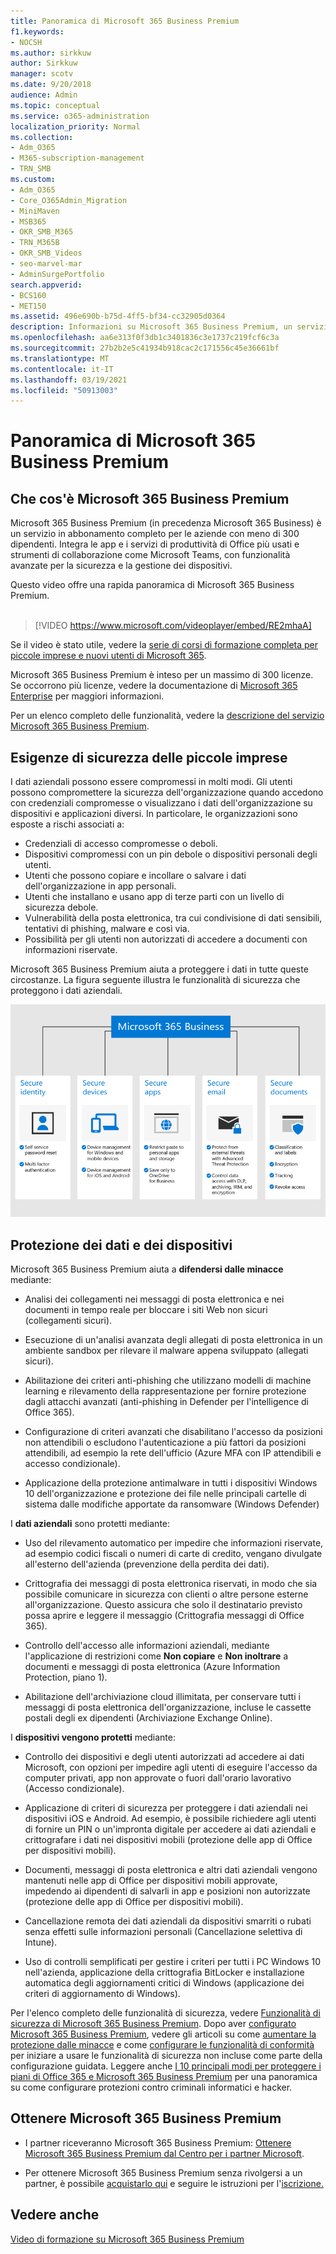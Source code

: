 ```yaml
---
title: Panoramica di Microsoft 365 Business Premium
f1.keywords:
- NOCSH
ms.author: sirkkuw
author: Sirkkuw
manager: scotv
ms.date: 9/20/2018
audience: Admin
ms.topic: conceptual
ms.service: o365-administration
localization_priority: Normal
ms.collection:
- Adm_O365
- M365-subscription-management
- TRN_SMB
ms.custom:
- Adm_O365
- Core_O365Admin_Migration
- MiniMaven
- MSB365
- OKR_SMB_M365
- TRN_M365B
- OKR_SMB_Videos
- seo-marvel-mar
- AdminSurgePortfolio
search.appverid:
- BCS160
- MET150
ms.assetid: 496e690b-b75d-4ff5-bf34-cc32905d0364
description: Informazioni su Microsoft 365 Business Premium, un servizio in abbonamento che include le app di produttività di Office e funzionalità di protezione avanzata dalle minacce informatiche.
ms.openlocfilehash: aa6e313f0f3db1c3401836c3e1737c219fcf6c3a
ms.sourcegitcommit: 27b2b2e5c41934b918cac2c171556c45e36661bf
ms.translationtype: MT
ms.contentlocale: it-IT
ms.lasthandoff: 03/19/2021
ms.locfileid: "50913003"
---
```

# <a name="overview-of-microsoft-365-business-premium"></a>Panoramica di Microsoft 365 Business Premium

## <a name="what-is-microsoft-365-business-premium"></a>Che cos'è Microsoft 365 Business Premium

Microsoft 365 Business Premium (in precedenza Microsoft 365 Business) è un servizio in abbonamento completo per le aziende con meno di 300 dipendenti. Integra le app e i servizi di produttività di Office più usati e strumenti di collaborazione come Microsoft Teams, con funzionalità avanzate per la sicurezza e la gestione dei dispositivi.

Questo video offre una rapida panoramica di Microsoft 365 Business Premium.<br><br>

> [!VIDEO https://www.microsoft.com/videoplayer/embed/RE2mhaA] 
  
Se il video è stato utile, vedere la [serie di corsi di formazione completa per piccole imprese e nuovi utenti di Microsoft 365](https://support.microsoft.com/office/6ab4bbcd-79cf-4000-a0bd-d42ce4d12816). 

Microsoft 365 Business Premium è inteso per un massimo di 300 licenze. Se occorrono più licenze, vedere la documentazione di [Microsoft 365 Enterprise](../enterprise/index.yml) per maggiori informazioni.

Per un elenco completo delle funzionalità, vedere la [descrizione del servizio Microsoft 365 Business Premium](/office365/servicedescriptions/microsoft-365-service-descriptions/microsoft-365-business-service-description).
  
## <a name="small-business-security-needs"></a>Esigenze di sicurezza delle piccole imprese

I dati aziendali possono essere compromessi in molti modi. Gli utenti possono compromettere la sicurezza dell'organizzazione quando accedono con credenziali compromesse o visualizzano i dati dell'organizzazione su dispositivi e applicazioni diversi. In particolare, le organizzazioni sono esposte a rischi associati a:

- Credenziali di accesso compromesse o deboli.
- Dispositivi compromessi con un pin debole o dispositivi personali degli utenti.
- Utenti che possono copiare e incollare o salvare i dati dell'organizzazione in app personali.
- Utenti che installano e usano app di terze parti con un livello di sicurezza debole.
- Vulnerabilità della posta elettronica, tra cui condivisione di dati sensibili, tentativi di phishing, malware e così via.
- Possibilità per gli utenti non autorizzati di accedere a documenti con informazioni riservate.

Microsoft 365 Business Premium aiuta a proteggere i dati in tutte queste circostanze. La figura seguente illustra le funzionalità di sicurezza che proteggono i dati aziendali.

![Figura che mostra il modo in cui Microsoft 365 Business Premium protegge l'azienda.](../media/m365businessvalueadd.png)

## <a name="how-your-data-and-devices-are-protected"></a>Protezione dei dati e dei dispositivi

Microsoft 365 Business Premium aiuta a **difendersi dalle minacce** mediante:

- Analisi dei collegamenti nei messaggi di posta elettronica e nei documenti in tempo reale per bloccare i siti Web non sicuri (collegamenti sicuri).

- Esecuzione di un'analisi avanzata degli allegati di posta elettronica in un ambiente sandbox per rilevare il malware appena sviluppato (allegati sicuri). 

- Abilitazione dei criteri anti-phishing che utilizzano modelli di machine learning e rilevamento della rappresentazione per fornire protezione dagli attacchi avanzati (anti-phishing in Defender per l'intelligence di Office 365). 

- Configurazione di criteri avanzati che disabilitano l'accesso da posizioni non attendibili o escludono l'autenticazione a più fattori da posizioni attendibili, ad esempio la rete dell'ufficio (Azure MFA con IP attendibili e accesso condizionale). 

- Applicazione della protezione antimalware in tutti i dispositivi Windows 10 dell'organizzazione e protezione dei file nelle principali cartelle di sistema dalle modifiche apportate da ransomware (Windows Defender)

I **dati aziendali** sono protetti mediante:

- Uso del rilevamento automatico per impedire che informazioni riservate, ad esempio codici fiscali o numeri di carte di credito, vengano divulgate all'esterno dell'azienda (prevenzione della perdita dei dati). 

- Crittografia dei messaggi di posta elettronica riservati, in modo che sia possibile comunicare in sicurezza con clienti o altre persone esterne all'organizzazione. Questo assicura che solo il destinatario previsto possa aprire e leggere il messaggio (Crittografia messaggi di Office 365).

- Controllo dell'accesso alle informazioni aziendali, mediante l'applicazione di restrizioni come **Non copiare** e **Non inoltrare** a documenti e messaggi di posta elettronica (Azure Information Protection, piano 1).

- Abilitazione dell'archiviazione cloud illimitata, per conservare tutti i messaggi di posta elettronica dell'organizzazione, incluse le cassette postali degli ex dipendenti (Archiviazione Exchange Online).

I **dispositivi vengono protetti** mediante:

- Controllo dei dispositivi e degli utenti autorizzati ad accedere ai dati Microsoft, con opzioni per impedire agli utenti di eseguire l'accesso da computer privati, app non approvate o fuori dall'orario lavorativo (Accesso condizionale).

- Applicazione di criteri di sicurezza per proteggere i dati aziendali nei dispositivi iOS e Android. Ad esempio, è possibile richiedere agli utenti di fornire un PIN o un'impronta digitale per accedere ai dati aziendali e crittografare i dati nei dispositivi mobili (protezione delle app di Office per dispositivi mobili).

- Documenti, messaggi di posta elettronica e altri dati aziendali vengono mantenuti nelle app di Office per dispositivi mobili approvate, impedendo ai dipendenti di salvarli in app e posizioni non autorizzate (protezione delle app di Office per dispositivi mobili).

- Cancellazione remota dei dati aziendali da dispositivi smarriti o rubati senza effetti sulle informazioni personali (Cancellazione selettiva di Intune).

- Uso di controlli semplificati per gestire i criteri per tutti i PC Windows 10 nell'azienda, applicazione della crittografia BitLocker e installazione automatica degli aggiornamenti critici di Windows (applicazione dei criteri di aggiornamento di Windows).

Per l'elenco completo delle funzionalità di sicurezza, vedere [Funzionalità di sicurezza di Microsoft 365 Business Premium](security-features.md). Dopo aver [configurato Microsoft 365 Business Premium](set-up.md), vedere gli articoli su come [aumentare la protezione dalle minacce](increase-threat-protection.md) e come [configurare le funzionalità di conformità](set-up-compliance.md) per iniziare a usare le funzionalità di sicurezza non incluse come parte della configurazione guidata. Leggere anche [I 10 principali modi per proteggere i piani di Office 365 e Microsoft 365 Business Premium](/office365/admin/security-and-compliance/secure-your-business-data) per una panoramica su come configurare protezioni contro criminali informatici e hacker.

## <a name="get-microsoft-365-business-premium"></a>Ottenere Microsoft 365 Business Premium

- I partner riceveranno Microsoft 365 Business Premium: [Ottenere Microsoft 365 Business Premium dal Centro per i partner Microsoft](get-microsoft-365-business.md).

- Per ottenere Microsoft 365 Business Premium senza rivolgersi a un partner, è possibile [acquistarlo qui](https://www.microsoft.com/microsoft-365/business) e seguire le istruzioni per l'[iscrizione.](sign-up.md)

## <a name="see-also"></a>Vedere anche

[Video di formazione su Microsoft 365 Business Premium](https://support.microsoft.com/office/6ab4bbcd-79cf-4000-a0bd-d42ce4d12816)